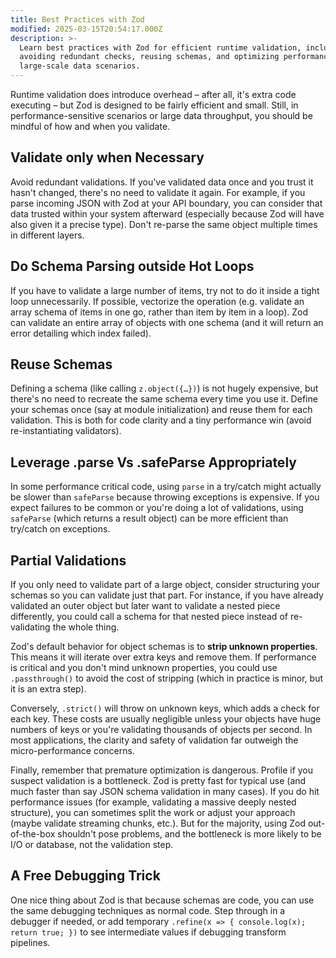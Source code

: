 ```yaml
---
title: Best Practices with Zod
modified: 2025-03-15T20:54:17.000Z
description: >-
  Learn best practices with Zod for efficient runtime validation, including
  avoiding redundant checks, reusing schemas, and optimizing performance in
  large-scale data scenarios.
---
```


Runtime validation does introduce overhead – after all, it's extra code executing – but Zod is designed to be fairly efficient and small. Still, in performance-sensitive scenarios or large data throughput, you should be mindful of how and when you validate.

## Validate only when Necessary

Avoid redundant validations. If you've validated data once and you trust it hasn't changed, there's no need to validate it again. For example, if you parse incoming JSON with Zod at your API boundary, you can consider that data trusted within your system afterward (especially because Zod will have also given it a precise type). Don't re-parse the same object multiple times in different layers.

## Do Schema Parsing outside Hot Loops

If you have to validate a large number of items, try not to do it inside a tight loop unnecessarily. If possible, vectorize the operation (e.g. validate an array schema of items in one go, rather than item by item in a loop). Zod can validate an entire array of objects with one schema (and it will return an error detailing which index failed).

## Reuse Schemas

Defining a schema (like calling `z.object({…})`) is not hugely expensive, but there's no need to recreate the same schema every time you use it. Define your schemas once (say at module initialization) and reuse them for each validation. This is both for code clarity and a tiny performance win (avoid re-instantiating validators).

## Leverage .parse Vs .safeParse Appropriately

In some performance critical code, using `parse` in a try/catch might actually be slower than `safeParse` because throwing exceptions is expensive. If you expect failures to be common or you're doing a lot of validations, using `safeParse` (which returns a result object) can be more efficient than try/catch on exceptions.

## Partial Validations

If you only need to validate part of a large object, consider structuring your schemas so you can validate just that part. For instance, if you have already validated an outer object but later want to validate a nested piece differently, you could call a schema for that nested piece instead of re-validating the whole thing.

Zod's default behavior for object schemas is to **strip unknown properties**. This means it will iterate over extra keys and remove them. If performance is critical and you don't mind unknown properties, you could use `.passthrough()` to avoid the cost of stripping (which in practice is minor, but it is an extra step).

Conversely, `.strict()` will throw on unknown keys, which adds a check for each key. These costs are usually negligible unless your objects have huge numbers of keys or you're validating thousands of objects per second. In most applications, the clarity and safety of validation far outweigh the micro-performance concerns.

Finally, remember that premature optimization is dangerous. Profile if you suspect validation is a bottleneck. Zod is pretty fast for typical use (and much faster than say JSON schema validation in many cases). If you do hit performance issues (for example, validating a massive deeply nested structure), you can sometimes split the work or adjust your approach (maybe validate streaming chunks, etc.). But for the majority, using Zod out-of-the-box shouldn't pose problems, and the bottleneck is more likely to be I/O or database, not the validation step.

## A Free Debugging Trick

One nice thing about Zod is that because schemas are code, you can use the same debugging techniques as normal code. Step through in a debugger if needed, or add temporary `.refine(x => { console.log(x); return true; })` to see intermediate values if debugging transform pipelines.
